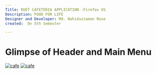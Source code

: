 ```yaml
---
Title: RUET CAFETERIA APPLICATION -Firefox OS
Description: FOOD FOR LIFE 
Designer and Developer: Md. Nahiduzzaman Rose
created:  On 5th Semester

---
```

Glimpse of Header and Main Menu
=========
[![cafe](https://cloud.githubusercontent.com/assets/12976221/11996843/18605bd6-aa96-11e5-8189-797378253a99.png)](#features)
[![cafe](https://cloud.githubusercontent.com/assets/12976221/11996862/ba011534-aa96-11e5-8e79-5b4221b7c5d5.png)](#features)



